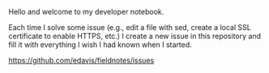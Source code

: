 Hello and welcome to my developer notebook.

Each time I solve some issue (e.g., edit a file with sed, create a local SSL certificate to enable HTTPS, etc.) I create a new issue in this repository and fill it with everything I wish I had known when I started.

https://github.com/edavis/fieldnotes/issues
